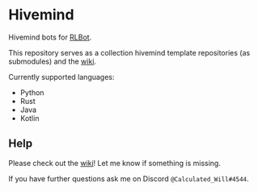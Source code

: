 # Hivemind

Hivemind bots for [RLBot](rlbot.org). 

This repository serves as a collection hivemind template repositories (as submodules) and the [wiki](https://github.com/ViliamVadocz/Hivemind/wiki).

Currently supported languages:

- Python
- Rust
- Java
- Kotlin

## Help

Please check out the [wiki](https://github.com/ViliamVadocz/Hivemind/wiki)! Let me know if something is missing.

If you have further questions ask me on Discord `@Calculated_Will#4544`.
